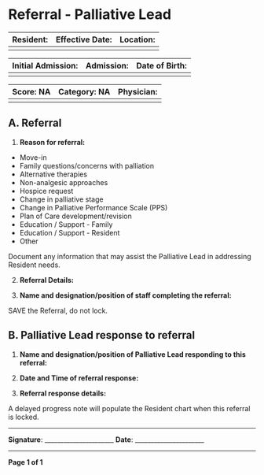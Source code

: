 # Referral - Palliative Lead

| **Resident:** | **Effective Date:** | **Location:** |
|---------------|---------------------|---------------|
|               |                     |               |

| **Initial Admission:** | **Admission:** | **Date of Birth:** |
|-----------------------|----------------|--------------------|
|                       |                |                    |

| **Score:** NA | **Category:** NA | **Physician:** |
|---------------|------------------|-----------------|
|               |                  |                 |

## A. Referral

1. **Reason for referral:**
- Move-in
- Family questions/concerns with palliation
- Alternative therapies
- Non-analgesic approaches
- Hospice request
- Change in palliative stage
- Change in Palliative Performance Scale (PPS)
- Plan of Care development/revision
- Education / Support - Family
- Education / Support - Resident
- Other

Document any information that may assist the Palliative Lead in addressing Resident needs.

2. **Referral Details:**

3. **Name and designation/position of staff completing the referral:**

SAVE the Referral, do not lock.

## B. Palliative Lead response to referral

1. **Name and designation/position of Palliative Lead responding to this referral:**

2. **Date and Time of referral response:**

3. **Referral response details:**

A delayed progress note will populate the Resident chart when this referral is locked.

----

**Signature**: ______________________  **Date**: ______________________

----

**Page 1 of 1**